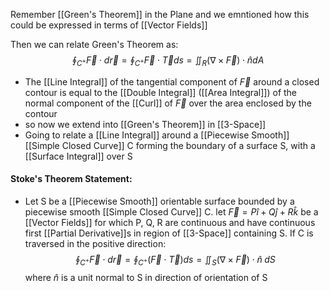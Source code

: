 Remember [[Green's Theorem]] in the Plane and we emntioned how this could be expressed in terms of [[Vector Fields]]

Then we can relate Green's Theorem as:
$$ \oint_{C^+} \vec F\cdot d\vec r = \oint_{C^+} \vec F\cdot \vec Tds = \iint_R (\nabla \times \vec F)\cdot \hat n dA  $$
- The [[Line Integral]] of the tangential component of $\vec F$ around a closed contour is equal to the [[Double Integral]] ([[Area Integral]]) of the normal component of the [[Curl]] of $\vec F$ over the area enclosed by the contour
- so now we extend into [[Green's Theorem]] in [[3-Space]]
- Going to relate a [[Line Integral]] around a [[Piecewise Smooth]] [[Simple Closed Curve]] C forming the boundary of a surface S, with a [[Surface Integral]] over S

#### Stoke's Theorem Statement:
- Let S be a [[Piecewise Smooth]] orientable surface bounded by a piecewise smooth [[Simple Closed Curve]] C. let $\vec F = P\hat i + Q\hat j + R\hat k$ be a [[Vector Fields]] for which P, Q, R are continuous and have continuous first [[Partial Derivative]]s in region of [[3-Space]] containing S. If C is traversed in the positive direction:
$$ \oint_{C^+}\vec F\cdot d\vec r = \oint_{C^+}(\vec F \cdot  \vec T)ds = \iint_S (\nabla \times \vec F)\cdot \hat n\;dS $$
	where $\hat n$ is a unit normal to S in direction of orientation of S
